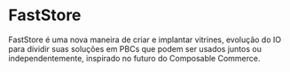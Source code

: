 # FastStore 

FastStore é uma nova maneira de criar e implantar vitrines, evolução do IO para dividir suas soluções em PBCs que podem ser usados juntos ou independentemente, inspirado no futuro do Composable Commerce.

